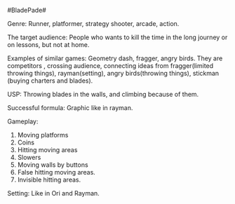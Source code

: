 #BladePade#


Genre: Runner, platformer, strategy shooter, arcade, action.

The target audience:  People who wants to kill the time in the long journey or on lessons, but not at home.

Examples of similar games:  Geometry dash, fragger, angry birds. They are competitors , crossing audience, connecting ideas from fragger(limited throwing things), rayman(setting), angry birds(throwing things), stickman (buying charters and blades).

USP: Throwing blades in the walls, and climbing because of them.

Successful formula: Graphic like in rayman.

Gameplay: 
1.	Moving platforms
2.	Coins
3.	Hitting moving areas
4.	Slowers
5.	Moving walls by buttons
6.	False hitting moving areas.
7.	Invisible hitting areas.

Setting:  Like in Ori and Rayman.



